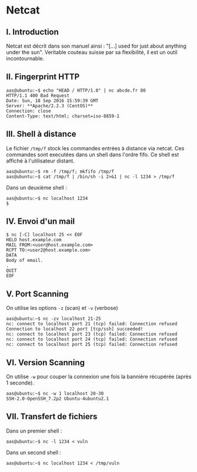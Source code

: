 # Netcat

## I. Introduction
Netcat est décrit dans son manuel ainsi : "[...] used for just about anything under the sun". Veritable couteau suisse par sa flexibilité, il est un outil incontournable.

## II. Fingerprint HTTP
```{r, engine='bash'}
aas@ubuntu:~$ echo "HEAD / HTTP/1.0" | nc abcde.fr 80
HTTP/1.1 400 Bad Request
Date: Sun, 18 Sep 2016 15:59:39 GMT
Server: **Apache/2.2.3 (CentOS)**
Connection: close
Content-Type: text/html; charset=iso-8859-1
```

## III. Shell à distance
Le fichier `/tmp/f` stock les commandes entrées à distance via netcat. Ces commandes sont executées dans un shell dans l'ordre fifo. Ce shell est affiché à l'utilisateur distant.
```{r, engine='bash'}
aas@ubuntu:~$ rm -f /tmp/f; mkfifo /tmp/f
aas@ubuntu:~$ cat /tmp/f | /bin/sh -i 2>&1 | nc -l 1234 > /tmp/f

```
Dans un deuxième shell :
```{r, engine='bash'}
aas@ubuntu:~$ nc localhost 1234
$ 
```

## IV. Envoi d'un mail
```{r, engine='bash'}
$ nc [-C] localhost 25 << EOF
HELO host.example.com
MAIL FROM:<user@host.example.com>
RCPT TO:<user2@host.example.com>
DATA
Body of email.
.
QUIT
EOF
```

## V. Port Scanning
On utilise les options `-z` (scan) et `-v` (verbose)
```{r, engine='bash'}
aas@ubuntu:~$ nc -zv localhost 21-25
nc: connect to localhost port 21 (tcp) failed: Connection refused
Connection to localhost 22 port [tcp/ssh] succeeded!
nc: connect to localhost port 23 (tcp) failed: Connection refused
nc: connect to localhost port 24 (tcp) failed: Connection refused
nc: connect to localhost port 25 (tcp) failed: Connection refused
```

## VI. Version Scanning
On utilise `-w` pour couper la connexion une fois la bannière récupérée (après 1 seconde).
```{r, engine='bash'}
aas@ubuntu:~$ nc -w 1 localhost 20-30
SSH-2.0-OpenSSH_7.2p2 Ubuntu-4ubuntu2.1
```

## VII. Transfert de fichiers
Dans un premier shell :
```{r, engine='bash'}
aas@ubuntu:~$ nc -l 1234 < vuln
```
Dans un second shell :
```{r, engine='bash'}
aas@ubuntu:~$ nc localhost 1234 < /tmp/vuln
```
